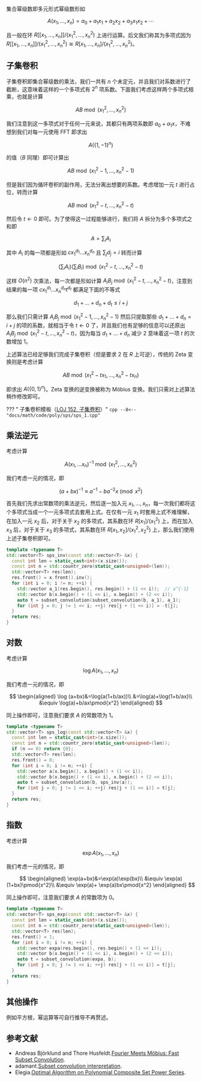 集合幂级数即多元形式幂级数形如

$$
A(x_1,\dots ,x_n)=a_0+a_1x_1+a_2x_2+a_3x_1x_2+\cdots
$$

且一般在环 $R\lbrack\lbrack x_1,\dots ,x_n\rbrack\rbrack /(x_1^2,\dots ,x_n^2)$ 上进行运算。后文我们称其为多项式因为 $R\lbrack\lbrack x_1,\dots ,x_n\rbrack\rbrack /(x_1^2,\dots ,x_n^2)\cong R\lbrack x_1,\dots ,x_n\rbrack /(x_1^2,\dots ,x_n^2)$。

## 子集卷积

子集卷积即集合幂级数的乘法，我们一共有 $n$ 个未定元，并且我们对系数进行了截断，这意味着这样的一个多项式有 $2^n$ 项系数。下面我们考虑这样两个多项式相乘，也就是计算

$$
AB\bmod{\left(x_1^2,\dots ,x_n^2\right)}
$$

我们注意到这一多项式对于任何一元来说，其都只有两项系数即 $a_0+a_1x$，不难想到我们对每一元使用 FFT 即求出

$$
A\left(\lbrace 1,-1 \rbrace^n\right)
$$

的值（$B$ 同理）即可计算出

$$
AB\bmod{\left(x_1^2-1,\dots ,x_n^2-1\right)}
$$

但是我们因为循环卷积的副作用，无法分离出想要的系数。考虑增加一元 $t$ 进行占位，转而计算

$$
AB\bmod{\left(x_1^2-t,\dots ,x_n^2-t\right)}
$$

然后令 $t\gets 0$ 即可。为了使得这一过程能够进行，我们将 $A$ 拆分为多个多项式之和即

$$
A=\sum_i A_i
$$

其中 $A_i$ 的每一项都是形如 $cx_1^{d_1}\dots x_n^{d_n}$ 且 $\sum_j d_j=i$ 转而计算

$$
\left(\sum_i A_i\right)\left(\sum_i B_i\right)\bmod{\left(x_1^2-t,\dots ,x_n^2-t\right)}
$$

这样 $O(n^2)$ 次乘法，每一次都是形如计算 $A_iB_j \bmod{\left(x_1^2-t,\dots ,x_n^2-t\right)}$，注意到结果的每一项 $cx_1^{d_1}\dots x_n^{d_n}t^{d_t}$ 都满足下面的不等式

$$
d_1+\dots +d_n+d_t\leq i+j
$$

那么我们只需计算 $A_iB_j \bmod{\left(x_1^2-1,\dots ,x_n^2-1\right)}$ 然后只提取那些 $d_1+\dots +d_n=i+j$ 的项的系数，就相当于令 $t\gets 0$ 了，并且我们也有足够的信息可以还原出 $A_iB_j \bmod{\left(x_1^2-t,\dots ,x_n^2-t\right)}$，因为每当 $d_1+\dots +d_n$ 减少 $2$ 意味着这一项 $t$ 的次数增加 $1$。

上述算法已经足够我们完成子集卷积（但是要求 $2$ 在 $R$ 上可逆），传统的 Zeta 变换则是考虑计算

$$
AB\bmod{\left(x_1^2-tx_1,\dots ,x_n^2-tx_n\right)}
$$

即求出 $A\left(\lbrace 0,1 \rbrace^n\right)$。Zeta 变换的逆变换被称为 Möbius 变换。我们只需对上述算法稍作修改即可。

??? " 子集卷积模板（[LOJ 152. 子集卷积](https://loj.ac/p/152)）"
    ```cpp
    --8<-- "docs/math/code/poly/sps/sps_1.cpp"
    ```

## 乘法逆元

考虑计算

$$
A(x_1,\dots x_n)^{-1} \bmod{\left(x_1^2,\dots ,x_n^2\right)}
$$

我们考虑一元的情况，即

$$
(a+bx)^{-1}\equiv a^{-1}-ba^{-2}x\pmod{x^2}
$$

首先我们先求出常数项的乘法逆元，然后逐一加入元 $x_1,\dots ,x_n$，每一次我们都将这个多项式当成一个一元多项式去套用上式。在仅有一元 $x_1$ 时套用上式不难理解，在加入一元 $x_2$ 后，对于关于 $x_2$ 的多项式，其系数在环 $R\lbrack x_1\rbrack /(x_1^2)$ 上，而在加入 $x_3$ 后，对于关于 $x_3$ 的多项式，其系数在环 $R\lbrack x_1,x_2\rbrack /(x_1^2,x_2^2)$ 上，那么我们使用上述子集卷积即可。

```cpp
template <typename T>
std::vector<T> sps_inv(const std::vector<T> &x) {
  const int len = static_cast<int>(x.size());
  const int n = std::countr_zero(static_cast<unsigned>(len));
  std::vector<T> res(len);
  res.front() = x.front().inv();
  for (int i = 0; i != n; ++i) {
    std::vector a_1(res.begin(), res.begin() + (1 << i));  // a^{-1}
    std::vector b(x.begin() + (1 << i), x.begin() + (2 << i));
    auto t = subset_convolution(subset_convolution(b, a_1), a_1);
    for (int j = 0; j != 1 << i; ++j) res[j + (1 << i)] = -t[j];
  }
  return res;
}
```

## 对数

考虑计算

$$
\log A(x_1,\dots ,x_n)
$$

我们考虑一元的情况，即

$$
\begin{aligned}
\log (a+bx)&=\log(a(1+b/ax))\\
&=\log(a)+\log(1+b/ax)\\
&\equiv \log(a)+b/ax\pmod{x^2}
\end{aligned}
$$

同上操作即可，注意我们要求 $A$ 的常数项为 $1$。

```cpp
template <typename T>
std::vector<T> sps_log(const std::vector<T> &x) {
  const int len = static_cast<int>(x.size());
  const int n = std::countr_zero(static_cast<unsigned>(len));
  if (n == 0) return {0};
  std::vector<T> res(len);
  res.front() = 0;
  for (int i = 0; i != n; ++i) {
    std::vector a(x.begin(), x.begin() + (1 << i));
    std::vector b(x.begin() + (1 << i), x.begin() + (2 << i));
    auto t = subset_convolution(b, sps_inv(a));
    for (int j = 0; j != 1 << i; ++j) res[j + (1 << i)] = t[j];
  }
  return res;
}
```

## 指数

考虑计算

$$
\exp A(x_1,\dots ,x_n)
$$

我们考虑一元的情况，即

$$
\begin{aligned}
\exp(a+bx)&=\exp(a)\exp(bx)\\
&\equiv \exp(a)(1+bx)\pmod{x^2}\\
&\equiv \exp(a)+ \exp(a)bx\pmod{x^2}
\end{aligned}
$$

同上操作即可，注意我们要求 $A$ 的常数项为 $0$。

```cpp
template <typename T>
std::vector<T> sps_exp(const std::vector<T> &x) {
  const int len = static_cast<int>(x.size());
  const int n = std::countr_zero(static_cast<unsigned>(len));
  std::vector<T> res(len);
  res.front() = 1;
  for (int i = 0; i != n; ++i) {
    std::vector expa(res.begin(), res.begin() + (1 << i));
    std::vector b(x.begin() + (1 << i), x.begin() + (2 << i));
    auto t = subset_convolution(expa, b);
    for (int j = 0; j != 1 << i; ++j) res[j + (1 << i)] = t[j];
  }
  return res;
}
```

## 其他操作

例如平方根，幂运算等可自行推导不再赘述。

## 参考文献

-   Andreas Björklund and Thore Husfeldt.[Fourier Meets Möbius: Fast Subset Convolution](http://algo.inria.fr/flajolet/Publications/books.html).
-   adamant.[Subset convolution interpretation](https://codeforces.com/blog/entry/92153).
-   Elegia.[Optimal Algorithm on Polynomial Composite Set Power Series](https://codeforces.com/blog/entry/92183).
